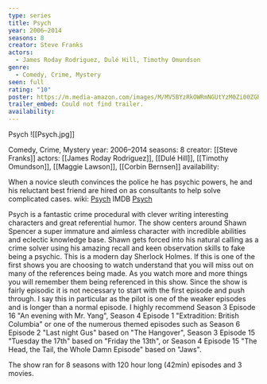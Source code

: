 ```yaml
---
type: series
title: Psych
year: 2006–2014
seasons: 8
creator: Steve Franks
actors:
  - James Roday Rodriguez, Dulé Hill, Timothy Omundson
genre:
  - Comedy, Crime, Mystery
seen: full
rating: "10"
poster: https://m.media-amazon.com/images/M/MV5BYzRkOWRmNGUtYzM0Zi00ZGRkLThhMjktNmI4NDYwZDVmODBkXkEyXkFqcGdeQXVyNTA4NzY1MzY@._V1_SX300.jpg
trailer_embed: Could not find trailer.
availability:
---
```

Psych
![[Psych.jpg]]

Comedy, Crime, Mystery
year: 2006–2014
seasons: 8
creator: [[Steve Franks]]
actors: [[James Roday Rodriguez]], [[Dulé Hill]], [[Timothy Omundson]], [[Maggie Lawson]], [[Corbin Bernsen]]
availability:

When a novice sleuth convinces the police he has psychic powers, he and his reluctant best friend are hired on as consultants to help solve complicated cases.
wiki: [Psych](https://en.wikipedia.org/wiki/Psych)
IMDB [Psych](https://www.imdb.com/title/tt0491738/?ref_=nv_sr_srsg_0_tt_6_nm_2_q_ps)


Psych is a fantastic crime procedural with clever writing interesting characters and great referential humor.  The show centers around Shawn Spencer a super immature and aimless character with incredible abilities and eclectic knowledge base. Shawn gets forced into his natural calling as a crime solver using his amazing recall and keen observation skills to fake being a psychic. This is a modern day Sherlock Holmes.  If this is one of the first shows you are choosing to watch understand that you will miss out on many of the references being made. As you watch more and more things you will remember them being referenced in this show. Since the show is fairly episodic it is not necessary to start with the first episode and push through. I say this in particular as the pilot is one of the weaker episodes and is longer than a normal episode. I highly recommend Season 3 Episode 16 "An evening with Mr. Yang", Season 4 Episode 1 "Extradition: British Columbia" or one of the numerous themed episodes such as Season 6 Episode 2 "Last night Gus" based on "The Hangover", Season 3 Episode 15 "Tuesday the 17th" based on "Friday the 13th", or Season 4 Episode 15 "The Head, the Tail, the Whole Damn Episode" based on "Jaws". 

The show ran for 8 seasons with 120 hour long (42min) episodes and 3 movies. 